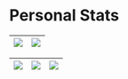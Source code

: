 # Personal Stats
| ![](http://github-profile-summary-cards.vercel.app/api/cards/profile-details?username=scarletquasar&theme=nord_dark) | ![](https://github-readme-streak-stats.herokuapp.com/?user=scarletquasar&hide_border=true&date_format=M%20j%5B%2C%20Y%5D&background=2D3742&stroke=2D3742&ring=6bbbca&fire=6bbbca&currStreakNum=fff&sideNums=6bbbca&currStreakLabel=6bbbca&sideLabels=fff&dates=fff) |
| :-: | :-: |

| ![](http://github-profile-summary-cards.vercel.app/api/cards/stats?username=scarletquasar&theme=nord_dark) | ![](http://github-profile-summary-cards.vercel.app/api/cards/repos-per-language?username=scarletquasar&hide=Html&theme=nord_dark) | ![](http://github-profile-summary-cards.vercel.app/api/cards/most-commit-language?username=scarletquasar&theme=nord_dark) |
| :-: | :-: | :-: |


